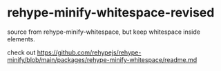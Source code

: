 # rehype-minify-whitespace-revised
source from rehype-minify-whitespace, but keep whitespace inside elements.

check out https://github.com/rehypejs/rehype-minify/blob/main/packages/rehype-minify-whitespace/readme.md
